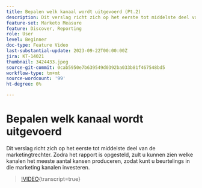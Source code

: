 ```yaml
---
title: Bepalen welk kanaal wordt uitgevoerd (Pt.2)
description: Dit verslag richt zich op het eerste tot middelste deel van de marketingtrechter. Zodra het rapport is opgesteld, zult u kunnen zien welke kanalen het meeste aantal kansen produceren, zodat kunt u beurtelings in die marketing kanalen investeren.
feature-set: Marketo Measure
feature: Discover, Reporting
role: User
level: Beginner
doc-type: Feature Video
last-substantial-update: 2023-09-22T00:00:00Z
jira: KT-14021
thumbnail: 3424433.jpeg
source-git-commit: 0cab5950e7b639549d0392ba033b81f467548bd5
workflow-type: tm+mt
source-wordcount: '99'
ht-degree: 0%

---
```



# Bepalen welk kanaal wordt uitgevoerd

Dit verslag richt zich op het eerste tot middelste deel van de marketingtrechter. Zodra het rapport is opgesteld, zult u kunnen zien welke kanalen het meeste aantal kansen produceren, zodat kunt u beurtelings in die marketing kanalen investeren.

>[!VIDEO](https://video.tv.adobe.com/v/3424433/?learn=on){transcript=true}
